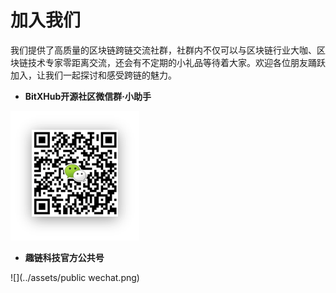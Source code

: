 # 加入我们
我们提供了高质量的区块链跨链交流社群，社群内不仅可以与区块链行业大咖、区块链技术专家零距离交流，还会有不定期的小礼品等待着大家。欢迎各位朋友踊跃加入，让我们一起探讨和感受跨链的魅力。

- **BitXHub开源社区微信群·小助手**

![](../assets/wechat.png)

-  **趣链科技官方公共号** 

![](../assets/public wechat.png)

